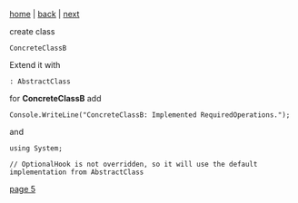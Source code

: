 [home](./page01.md) | [back](./page03.md) | [next](./page05.md)

create class
```
ConcreteClassB
```
Extend it with
```
: AbstractClass
```
for **ConcreteClassB** add
```
Console.WriteLine("ConcreteClassB: Implemented RequiredOperations.");
```
and
```
using System;
```

```
// OptionalHook is not overridden, so it will use the default implementation from AbstractClass
```


[page 5](./page05.md)
